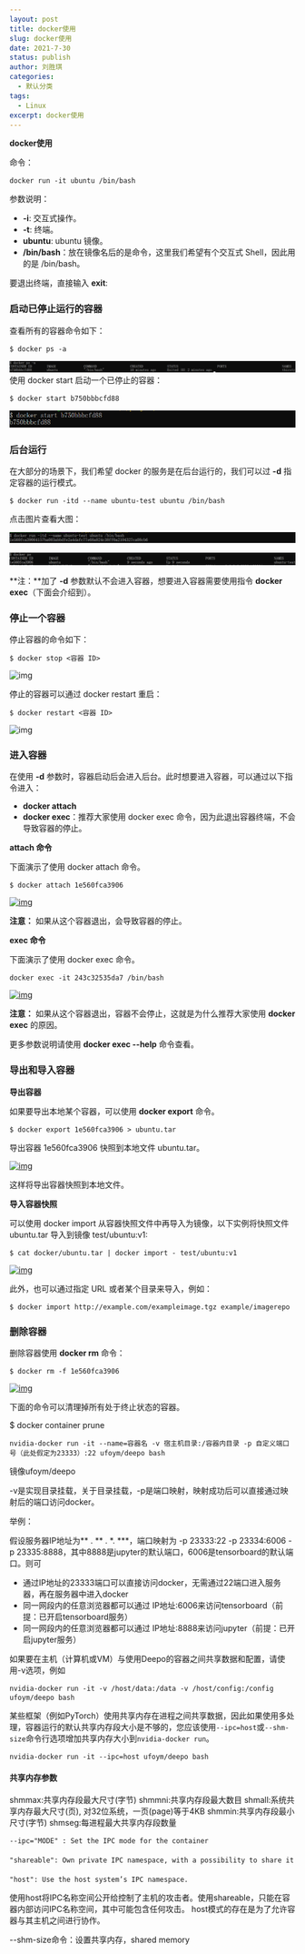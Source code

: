 ```yaml
---
layout: post
title: docker使用
slug: docker使用
date: 2021-7-30
status: publish
author: 刘胜琪
categories: 
  - 默认分类
tags: 
  - Linux
excerpt: docker使用
---
```


**docker使用**

命令：

```shell
docker run -it ubuntu /bin/bash
```

参数说明：

- **-i**: 交互式操作。
- **-t**: 终端。
- **ubuntu**: ubuntu 镜像。
- **/bin/bash**：放在镜像名后的是命令，这里我们希望有个交互式 Shell，因此用的是 /bin/bash。

要退出终端，直接输入 **exit**:

### 启动已停止运行的容器

查看所有的容器命令如下：

```
$ docker ps -a
```

![](2021-7-30-docker使用.assets/docker-container-psa.png)使用 docker start 启动一个已停止的容器：

```
$ docker start b750bbbcfd88 
```

![](2021-7-30-docker使用.assets/docker-container-start.png)

### 后台运行

在大部分的场景下，我们希望 docker 的服务是在后台运行的，我们可以过 **-d** 指定容器的运行模式。

```
$ docker run -itd --name ubuntu-test ubuntu /bin/bash
```

点击图片查看大图：

[![](2021-7-30-docker使用.assets/docker-run-d.png)](https://www.runoob.com/wp-content/uploads/2016/05/docker-run-d.png)

[![](2021-7-30-docker使用.assets/docker-run-d2.png)](https://www.runoob.com/wp-content/uploads/2016/05/docker-run-d2.png)

**注：**加了 **-d** 参数默认不会进入容器，想要进入容器需要使用指令 **docker exec**（下面会介绍到）。

### 停止一个容器

停止容器的命令如下：

```
$ docker stop <容器 ID>
```

![img](https://www.runoob.com/wp-content/uploads/2016/05/docker-stop-1.png)

停止的容器可以通过 docker restart 重启：

```
$ docker restart <容器 ID>
```

![img](https://www.runoob.com/wp-content/uploads/2016/05/docker-stop-2.png)

### 进入容器

在使用 **-d** 参数时，容器启动后会进入后台。此时想要进入容器，可以通过以下指令进入：

- **docker attach**
- **docker exec**：推荐大家使用 docker exec 命令，因为此退出容器终端，不会导致容器的停止。

**attach 命令**

下面演示了使用 docker attach 命令。

```
$ docker attach 1e560fca3906 
```

[![img](https://www.runoob.com/wp-content/uploads/2016/05/docker-attach.png)](https://www.runoob.com/wp-content/uploads/2016/05/docker-attach.png)

**注意：** 如果从这个容器退出，会导致容器的停止。

**exec 命令**

下面演示了使用 docker exec 命令。

```
docker exec -it 243c32535da7 /bin/bash
```

[![img](https://www.runoob.com/wp-content/uploads/2016/05/docker-exec.png)](https://www.runoob.com/wp-content/uploads/2016/05/docker-exec.png)

**注意：** 如果从这个容器退出，容器不会停止，这就是为什么推荐大家使用 **docker exec** 的原因。

更多参数说明请使用 **docker exec --help** 命令查看。

### 导出和导入容器

**导出容器**

如果要导出本地某个容器，可以使用 **docker export** 命令。

```
$ docker export 1e560fca3906 > ubuntu.tar
```

导出容器 1e560fca3906 快照到本地文件 ubuntu.tar。

[![img](https://www.runoob.com/wp-content/uploads/2016/05/docker-export.png)](https://www.runoob.com/wp-content/uploads/2016/05/docker-export.png)

这样将导出容器快照到本地文件。

**导入容器快照**

可以使用 docker import 从容器快照文件中再导入为镜像，以下实例将快照文件 ubuntu.tar 导入到镜像 test/ubuntu:v1:

```
$ cat docker/ubuntu.tar | docker import - test/ubuntu:v1
```

[![img](https://www.runoob.com/wp-content/uploads/2016/05/docker-import.png)](https://www.runoob.com/wp-content/uploads/2016/05/docker-import.png)

此外，也可以通过指定 URL 或者某个目录来导入，例如：

```
$ docker import http://example.com/exampleimage.tgz example/imagerepo
```

### 删除容器

删除容器使用 **docker rm** 命令：

```
$ docker rm -f 1e560fca3906
```

[![img](https://www.runoob.com/wp-content/uploads/2016/05/docker-container-rmi.png)](https://www.runoob.com/wp-content/uploads/2016/05/docker-container-rmi.png)

下面的命令可以清理掉所有处于终止状态的容器。

$ docker container prune



```shell
nvidia-docker run -it --name=容器名 -v 宿主机目录:/容器内目录 -p 自定义端口号（此处假定为23333）:22 ufoym/deepo bash
```

镜像ufoym/deepo

-v是实现目录挂载，关于目录挂载，-p是端口映射，映射成功后可以直接通过映射后的端口访问docker。

举例：

假设服务器IP地址为** . ** . *. ***，端口映射为 -p 23333:22  -p 23334:6006  -p 23335:8888，其中8888是jupyter的默认端口，6006是tensorboard的默认端口。则可

- 通过IP地址的23333端口可以直接访问docker，无需通过22端口进入服务器，再在服务器中进入docker
- 同一网段内的任意浏览器都可以通过 IP地址:6006来访问tensorboard（前提：已开启tensorboard服务）
- 同一网段内的任意浏览器都可以通过 IP地址:8888来访问jupyter（前提：已开启jupyter服务）

如果要在主机（计算机或VM）与使用Deepo的容器之间共享数据和配置，请使用-v选项，例如

```shell
nvidia-docker run -it -v /host/data:/data -v /host/config:/config ufoym/deepo bash
```

某些框架（例如PyTorch）使用共享内存在进程之间共享数据，因此如果使用多处理，容器运行的默认共享内存段大小是不够的，您应该使用`--ipc=host`或`--shm-size`命令行选项增加共享内存大小到`nvidia-docker run`。

```shell
nvidia-docker run -it --ipc=host ufoym/deepo bash
```

#### 共享内存参数

shmmax:共享内存段最大尺寸(字节)
shmmni:共享内存段最大数目
shmall:系统共享内存最大尺寸(页), 对32位系统，一页(page)等于4KB
shmmin:共享内存段最小尺寸(字节)
shmseg:每进程最大共享内存段数量

```txt
--ipc="MODE" : Set the IPC mode for the container

"shareable": Own private IPC namespace, with a possibility to share it with other containers.

"host": Use the host system’s IPC namespace.
```

使用host将IPC名称空间公开给控制了主机的攻击者。使用shareable，只能在容器内部访问IPC名称空间，其中可能包含任何攻击。 host模式的存在是为了允许容器与其主机之间进行协作。

--shm-size命令：设置共享内存，shared memory

